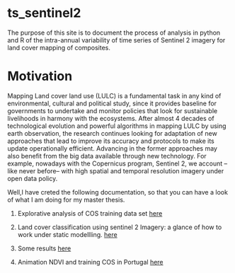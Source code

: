 # ts_sentinel2 

The purpose of this site is to document the process of analysis in python and R of the intra-annual variability of time series of Sentinel 2 imagery for land cover mapping of composites.

# Motivation

Mapping Land cover land use (LULC) is a fundamental task in any kind of environmental, cultural and political study, since it provides baseline for governments to undertake and monitor policies that look for sustainable livelihoods in harmony with the ecosystems. After almost 4 decades of technological evolution and powerful algorithms in mapping LULC by using earth
observation, the research continues looking for adaptation of new approaches that lead to improve its accuracy and protocols to make its update operationally efficient. Advancing in the former approaches may also benefit from the big data available through new technology. For example, nowadays with the Copernicus program, Sentinel 2, we account –like never before– with high spatial and temporal resolution imagery under open data policy.

Well,I have creted the following documentation, so that you can have a look of what I am doing for my master thesis.

1. Explorative analysis of COS training data set [here]( https://williamamartinez.github.io/ts_sentinel2/ToolR/How_to_remove_outliers_in_time_series.html)

2. Land cover classification using sentinel 2 Imagery: a glance of how to work under static modellling. [here]( https://williamamartinez.github.io/ts_sentinel2/ToolPython/Classification_weighted_landcover.html)

3. Some results [here](https://williamamartinez.github.io/ts_sentinel2/ToolR/UncertantyMaps.html)

4. Animation NDVI and training COS in Portugal [here](https://stsentinel.shinyapps.io/animation_ndvi_r/)


